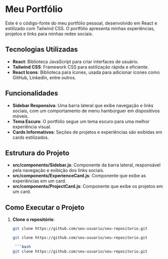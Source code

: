 # Meu Portfólio

Este é o código-fonte do meu portfólio pessoal, desenvolvido em React e estilizado com Tailwind CSS. O portfólio apresenta minhas experiências, projetos e links para minhas redes sociais.

## Tecnologias Utilizadas

- **React**: Biblioteca JavaScript para criar interfaces de usuário.
- **Tailwind CSS**: Framework CSS para estilização rápida e eficiente.
- **React Icons**: Biblioteca para ícones, usada para adicionar ícones como GitHub, LinkedIn, entre outros.

## Funcionalidades

- **Sidebar Responsiva**: Uma barra lateral que exibe navegação e links sociais, com um comportamento de menu hambúrguer em dispositivos móveis.
- **Tema Escuro**: O portfólio segue um tema escuro para uma melhor experiência visual.
- **Cards Informativos**: Seções de projetos e experiências são exibidas em cards estilizados.

## Estrutura do Projeto

- **src/components/Sidebar.js**: Componente da barra lateral, responsável pela navegação e exibição dos links sociais.
- **src/components/ExperienceCard.js**: Componente que exibe as experiências em um card.
- **src/components/ProjectCard.js**: Componente que exibe os projetos em um card.

## Como Executar o Projeto

1. **Clone o repositório**:
   ```bash
   git clone https://github.com/seu-usuario/seu-repositorio.git

   git clone https://github.com/seu-usuario/seu-repositorio.git

    ```bash
   git clone https://github.com/seu-usuario/seu-repositorio.git

